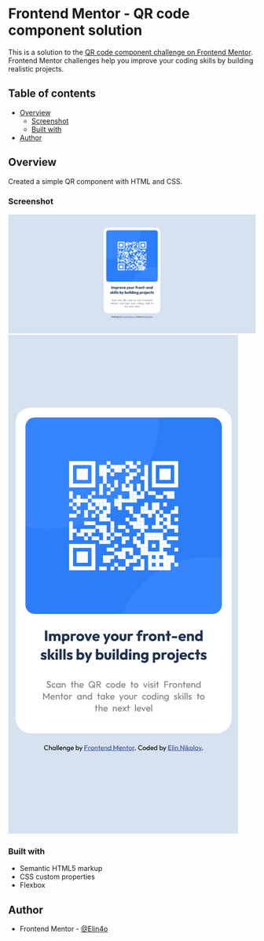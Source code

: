 # Frontend Mentor - QR code component solution

This is a solution to the [QR code component challenge on Frontend Mentor](https://www.frontendmentor.io/challenges/qr-code-component-iux_sIO_H). Frontend Mentor challenges help you improve your coding skills by building realistic projects. 

## Table of contents

- [Overview](#overview)
  - [Screenshot](#screenshot)
  - [Built with](#built-with)
- [Author](#author)

## Overview

Created a simple QR component with HTML and CSS.

### Screenshot

![](/images/desktop.png)
![](/images/mobile.png)

### Built with

- Semantic HTML5 markup
- CSS custom properties
- Flexbox

## Author

- Frontend Mentor - [@Elin4o](https://www.frontendmentor.io/profile/yourusername)

